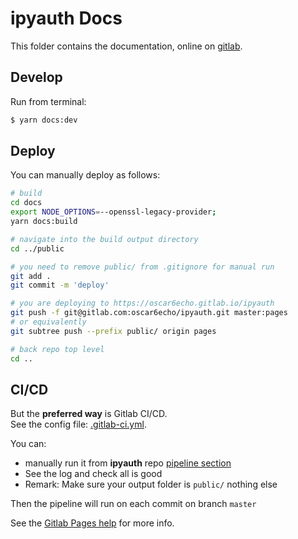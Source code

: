 # ipyauth Docs

This folder contains the documentation, online on [gitlab](https://widgetti.github.io/ipyaggrid/).

## Develop

Run from terminal:

```bash
$ yarn docs:dev
```

## Deploy

You can manually deploy as follows:

```bash
# build
cd docs
export NODE_OPTIONS=--openssl-legacy-provider;
yarn docs:build

# navigate into the build output directory
cd ../public

# you need to remove public/ from .gitignore for manual run
git add .
git commit -m 'deploy'

# you are deploying to https://oscar6echo.gitlab.io/ipyauth
git push -f git@gitlab.com:oscar6echo/ipyauth.git master:pages
# or equivalently
git subtree push --prefix public/ origin pages

# back repo top level
cd ..
```

## CI/CD

But the **preferred way** is Gitlab CI/CD.  
See the config file: [.gitlab-ci.yml](../.gitlab-ci.yml).

You can:

+ manually run it from **ipyauth** repo [pipeline section](https://gitlab.com/oscar6echo/ipyauth/pipelines)
+ See the log and check all is good
+ Remark: Make sure your output folder is `public/` nothing else

Then the pipeline will run on each commit on branch `master`

See the [Gitlab Pages help](https://gitlab.com/help/user/project/pages/index.md) for more info.
